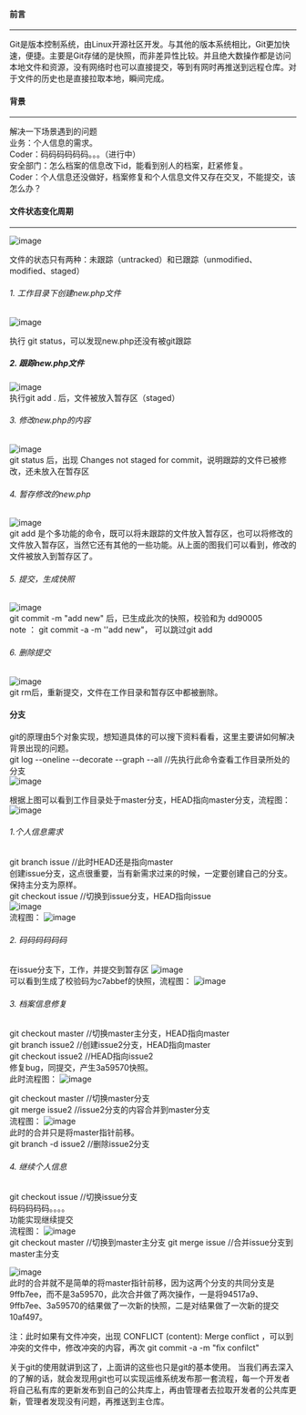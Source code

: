 #### 前言
***
Git是版本控制系统，由Linux开源社区开发。与其他的版本系统相比，Git更加快速，便捷。主要是Git存储的是快照，而非差异性比较。并且绝大数操作都是访问本地文件和资源，没有网络时也可以直接提交，等到有网时再推送到远程仓库。对于文件的历史也是直接拉取本地，瞬间完成。

#### 背景
***
解决一下场景遇到的问题<br/>
业务：个人信息的需求。<br/>
Coder：码码码码码码。。。（进行中）<br/>
安全部门：怎么档案的信息改下id，能看到别人的档案，赶紧修复。<br/>
Coder：个人信息还没做好，档案修复和个人信息文件又存在交叉，不能提交，该怎么办？<br/>

#### 文件状态变化周期
***
![image](https://raw.githubusercontent.com/SexyPhoenix/Blog/master/static/Git/1.png)<br/>

文件的状态只有两种：未跟踪（untracked）和已跟踪（unmodified、modified、staged）

###### 1. 工作目录下创建new.php文件
![image](https://raw.githubusercontent.com/SexyPhoenix/Blog/master/static/Git/2.jpg)<br/>

执行 git status，可以发现new.php还没有被git跟踪

##### 2. 跟踪new.php文件
![image](https://raw.githubusercontent.com/SexyPhoenix/Blog/master/static/Git/3.jpg) <br/>
执行git add . 后，文件被放入暂存区（staged）

###### 3. 修改new.php的内容
![image](https://raw.githubusercontent.com/SexyPhoenix/Blog/master/static/Git/4.jpg)<br/>
git status 后，出现 Changes not staged for commit，说明跟踪的文件已被修改，还未放入在暂存区

###### 4. 暂存修改的new.php
![image](https://raw.githubusercontent.com/SexyPhoenix/Blog/master/static/Git/5.jpg)<br/>
git add 是个多功能的命令，既可以将未跟踪的文件放入暂存区，也可以将修改的文件放入暂存区，当然它还有其他的一些功能。从上面的图我们可以看到，修改的文件被放入到暂存区了。

###### 5. 提交，生成快照
![image](https://raw.githubusercontent.com/SexyPhoenix/Blog/master/static/Git/6.jpg)<br/>
git commit -m "add new" 后，已生成此次的快照，校验和为 dd90005 <br/>
note ： git commit -a -m ''add new"， 可以跳过git add<br/>

###### 6. 删除提交
![image](https://raw.githubusercontent.com/SexyPhoenix/Blog/master/static/Git/7.jpg)<br/>
git rm后，重新提交，文件在工作目录和暂存区中都被删除。

#### 分支
git的原理由5个对象实现，想知道具体的可以搜下资料看看，这里主要讲如何解决背景出现的问题。<br/>
git log --oneline --decorate --graph --all  //先执行此命令查看工作目录所处的分支<br/>
![image](https://raw.githubusercontent.com/SexyPhoenix/Blog/master/static/Git/18.jpg)<br/>

根据上图可以看到工作目录处于master分支，HEAD指向master分支，流程图：
![image](https://raw.githubusercontent.com/SexyPhoenix/Blog/master/static/Git/8.png)<br/>

###### 1.个人信息需求
git branch issue //此时HEAD还是指向master<br/>
创建issue分支，这点很重要，当有新需求过来的时候，一定要创建自己的分支。保持主分支为原样。<br/>
git checkout issue //切换到issue分支，HEAD指向issue<br/>
![image](https://raw.githubusercontent.com/SexyPhoenix/Blog/master/static/Git/9.png)<br/>
流程图：
![image](https://raw.githubusercontent.com/SexyPhoenix/Blog/master/static/Git/10.png)<br/>

###### 2. 码码码码码码
在issue分支下，工作，并提交到暂存区
![image](https://raw.githubusercontent.com/SexyPhoenix/Blog/master/static/Git/11.jpg)<br/>
可以看到生成了校验码为c7abbef的快照，流程图：
![image](https://raw.githubusercontent.com/SexyPhoenix/Blog/master/static/Git/12.png)<br/>

###### 3. 档案信息修复
git checkout master //切换master主分支，HEAD指向master<br/>
git branch issue2 //创建issue2分支，HEAD指向master<br/>
git checkout issue2 //HEAD指向issue2<br/>
修复bug，同提交，产生3a59570快照。<br/>
此时流程图：
![image](https://raw.githubusercontent.com/SexyPhoenix/Blog/master/static/Git/13.png)<br/>

git checkout master //切换master分支<br/>
git merge issue2 //issue2分支的内容合并到master分支<br/>
流程图：
![image](https://raw.githubusercontent.com/SexyPhoenix/Blog/master/static/Git/14.png)<br/>
此时的合并只是将master指针前移。<br/>
git branch -d issue2 //删除issue2分支<br/>

###### 4. 继续个人信息
git checkout issue //切换issue分支<br/>
码码码码码。。。。<br/>
功能实现继续提交<br/>
流程图：
![image](https://raw.githubusercontent.com/SexyPhoenix/Blog/master/static/Git/15.png)<br/>
git checkout master //切换到master主分支
git merge issue //合并issue分支到master主分支

![image](https://raw.githubusercontent.com/SexyPhoenix/Blog/master/static/Git/16.png)<br/>
此时的合并就不是简单的将master指针前移，因为这两个分支的共同分支是9ffb7ee，而不是3a59570，此次合并做了两次操作，一是将94517a9、9ffb7ee、3a59570的结果做了一次新的快照，二是对结果做了一次新的提交10af497。

注：此时如果有文件冲突，出现 CONFLICT (content): Merge conflict ，可以到冲突的文件中，修改冲突的内容，再次 git commit -a -m "fix confilct"

关于git的使用就讲到这了，上面讲的这些也只是git的基本使用。
当我们再去深入的了解的话，就会发现用git也可以实现运维系统发布那一套流程，每一个开发者将自己私有库的更新发布到自己的公共库上，再由管理者去拉取开发者的公共库更新，管理者发现没有问题，再推送到主仓库。
